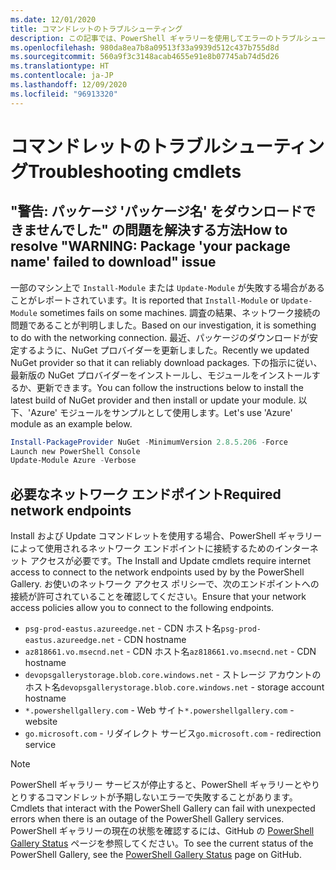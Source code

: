 ```yaml
---
ms.date: 12/01/2020
title: コマンドレットのトラブルシューティング
description: この記事では、PowerShell ギャラリーを使用してエラーのトラブルシューティングを行うための情報と手順を示します
ms.openlocfilehash: 980da8ea7b8a09513f33a9939d512c437b755d8d
ms.sourcegitcommit: 560a9f3c3148acab4655e91e8b07745ab74d5d26
ms.translationtype: HT
ms.contentlocale: ja-JP
ms.lasthandoff: 12/09/2020
ms.locfileid: "96913320"
---
```

# <a name="troubleshooting-cmdlets"></a><span data-ttu-id="c30a3-103">コマンドレットのトラブルシューティング</span><span class="sxs-lookup"><span data-stu-id="c30a3-103">Troubleshooting cmdlets</span></span>

## <a name="how-to-resolve-warning-package-your-package-name-failed-to-download-issue"></a><span data-ttu-id="c30a3-104">"警告: パッケージ 'パッケージ名' をダウンロードできませんでした" の問題を解決する方法</span><span class="sxs-lookup"><span data-stu-id="c30a3-104">How to resolve "WARNING: Package 'your package name' failed to download" issue</span></span>

<span data-ttu-id="c30a3-105">一部のマシン上で `Install-Module` または `Update-Module` が失敗する場合があることがレポートされています。</span><span class="sxs-lookup"><span data-stu-id="c30a3-105">It is reported that `Install-Module` or `Update-Module` sometimes fails on some machines.</span></span> <span data-ttu-id="c30a3-106">調査の結果、ネットワーク接続の問題であることが判明しました。</span><span class="sxs-lookup"><span data-stu-id="c30a3-106">Based on our investigation, it is something to do with the networking connection.</span></span> <span data-ttu-id="c30a3-107">最近、パッケージのダウンロードが安定するように、NuGet プロバイダーを更新しました。</span><span class="sxs-lookup"><span data-stu-id="c30a3-107">Recently we updated NuGet provider so that it can reliably download packages.</span></span> <span data-ttu-id="c30a3-108">下の指示に従い、最新版の NuGet プロバイダーをインストールし、モジュールをインストールするか、更新できます。</span><span class="sxs-lookup"><span data-stu-id="c30a3-108">You can follow the instructions below to install the latest build of NuGet provider and then install or update your module.</span></span> <span data-ttu-id="c30a3-109">以下、'Azure' モジュールをサンプルとして使用します。</span><span class="sxs-lookup"><span data-stu-id="c30a3-109">Let's use 'Azure' module as an example below.</span></span>

```powershell
Install-PackageProvider NuGet -MinimumVersion 2.8.5.206 -Force
Launch new PowerShell Console
Update-Module Azure -Verbose
```

## <a name="required-network-endpoints"></a><span data-ttu-id="c30a3-110">必要なネットワーク エンドポイント</span><span class="sxs-lookup"><span data-stu-id="c30a3-110">Required network endpoints</span></span>

<span data-ttu-id="c30a3-111">Install および Update コマンドレットを使用する場合、PowerShell ギャラリーによって使用されるネットワーク エンドポイントに接続するためのインターネット アクセスが必要です。</span><span class="sxs-lookup"><span data-stu-id="c30a3-111">The Install and Update cmdlets require internet access to connect to the network endpoints used by by the PowerShell Gallery.</span></span> <span data-ttu-id="c30a3-112">お使いのネットワーク アクセス ポリシーで、次のエンドポイントへの接続が許可されていることを確認してください。</span><span class="sxs-lookup"><span data-stu-id="c30a3-112">Ensure that your network access policies allow you to connect to the following endpoints.</span></span>

- <span data-ttu-id="c30a3-113">`psg-prod-eastus.azureedge.net` - CDN ホスト名</span><span class="sxs-lookup"><span data-stu-id="c30a3-113">`psg-prod-eastus.azureedge.net` - CDN hostname</span></span>
- <span data-ttu-id="c30a3-114">`az818661.vo.msecnd.net` - CDN ホスト名</span><span class="sxs-lookup"><span data-stu-id="c30a3-114">`az818661.vo.msecnd.net` - CDN hostname</span></span>
- <span data-ttu-id="c30a3-115">`devopsgallerystorage.blob.core.windows.net` - ストレージ アカウントのホスト名</span><span class="sxs-lookup"><span data-stu-id="c30a3-115">`devopsgallerystorage.blob.core.windows.net` - storage account hostname</span></span>
- <span data-ttu-id="c30a3-116">`*.powershellgallery.com` - Web サイト</span><span class="sxs-lookup"><span data-stu-id="c30a3-116">`*.powershellgallery.com` - website</span></span>
- <span data-ttu-id="c30a3-117">`go.microsoft.com` - リダイレクト サービス</span><span class="sxs-lookup"><span data-stu-id="c30a3-117">`go.microsoft.com` - redirection service</span></span>

> [!NOTE]
> <span data-ttu-id="c30a3-118">PowerShell ギャラリー サービスが停止すると、PowerShell ギャラリーとやりとりするコマンドレットが予期しないエラーで失敗することがあります。</span><span class="sxs-lookup"><span data-stu-id="c30a3-118">Cmdlets that interact with the PowerShell Gallery can fail with unexpected errors when there is an outage of the PowerShell Gallery services.</span></span> <span data-ttu-id="c30a3-119">PowerShell ギャラリーの現在の状態を確認するには、GitHub の [PowerShell Gallery Status](https://github.com/PowerShell/PowerShellGallery/blob/master/psgallery_status.md) ページを参照してください。</span><span class="sxs-lookup"><span data-stu-id="c30a3-119">To see the current status of the PowerShell Gallery, see the [PowerShell Gallery Status](https://github.com/PowerShell/PowerShellGallery/blob/master/psgallery_status.md) page on GitHub.</span></span>
